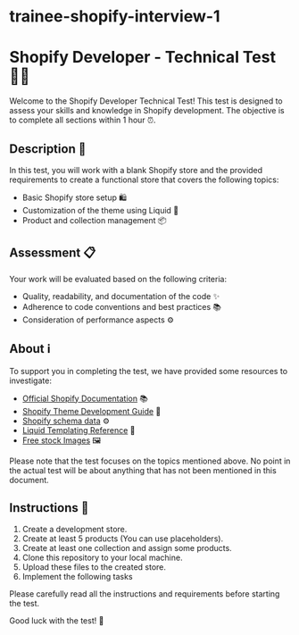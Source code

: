# trainee-shopify-interview-1
# Shopify Developer - Technical Test 👨‍💻

Welcome to the Shopify Developer Technical Test! This test is designed to assess your skills and knowledge in Shopify development. The objective is to complete all sections within 1 hour ⏰.

## Description 📝
In this test, you will work with a blank Shopify store and the provided requirements to create a functional store that covers the following topics:

- Basic Shopify store setup 🛍️
- Customization of the theme using Liquid 🎨
- Product and collection management 📦

## Assessment 📋
Your work will be evaluated based on the following criteria:

- Quality, readability, and documentation of the code ✨
- Adherence to code conventions and best practices 📚
- Consideration of performance aspects ⚙️

## About ℹ️
To support you in completing the test, we have provided some resources to investigate:

- [Official Shopify Documentation](https://help.shopify.com/) 📚
- [Shopify Theme Development Guide](https://shopify.dev/docs/themes) 🎨
- [Shopify schema data](https://shopify.dev/docs/themes/architecture/config/settings-data-json) ⚙️
- [Liquid Templating Reference](https://shopify.dev/docs/themes/liquid/reference) 🔧
- [Free stock Images](https://burst.shopify.com/) 🖼️

Please note that the test focuses on the topics mentioned above. No point in the actual test will be about anything that has not been mentioned in this document.

## Instructions 📌
1. Create a development store.
2. Create at least 5 products (You can use placeholders).
3. Create at least one collection and assign some products.
4. Clone this repository to your local machine.
5. Upload these files to the created store.
6. Implement the following tasks


Please carefully read all the instructions and requirements before starting the test.

Good luck with the test! 🙌